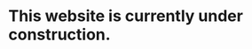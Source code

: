 # This website is currently under construction.

<b-img src="construction.jpg" fluid  alt="Website Under Construction" width="500" class="mt-4" />
